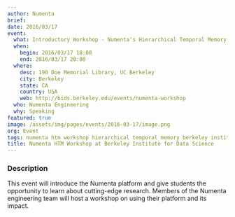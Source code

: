 ```yaml
---
author: Numenta
brief:
date: 2016/03/17
event:
  what: Introductory Workshop - Numenta's Hierarchical Temporal Memory (HTM)
  when:
    begin: 2016/03/17 18:00
    end: 2016/03/17 20:00
  where:
    desc: 190 Doe Memorial Library, UC Berkeley
    city: Berkeley
    state: CA
    country: USA
    web: http://bids.berkeley.edu/events/numenta-workshop
  who: Numenta Engineering
  why: Speaking
featured: true
image: /assets/img/pages/events/2016-03-17/image.png
org: Event
tags: numenta htm workshop hierarchical temporal memory berkeley institute data science bids
title: Numenta HTM Workshop at Berkeley Institute for Data Science
---
```


### Description

This event will introduce the Numenta platform and give students
the opportunity to learn about cutting-edge research. Members of the Numenta
engineering team will host a workshop on using their platform and its impact.
